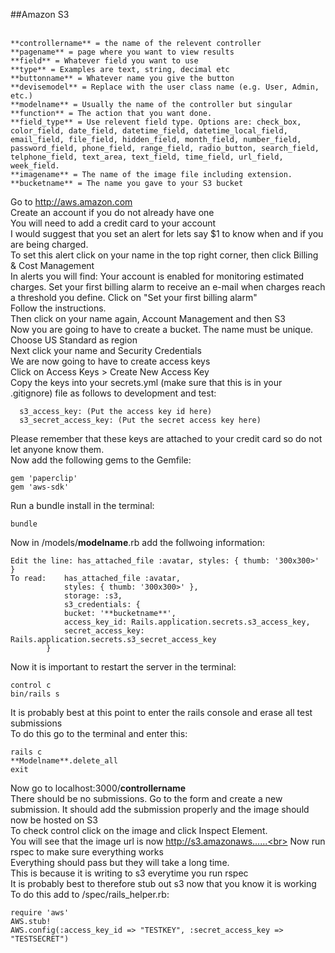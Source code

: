 ##Amazon S3<br>
<br>
```
**controllername** = the name of the relevent controller
**pagename** = page where you want to view results
**field** = Whatever field you want to use
**type** = Examples are text, string, decimal etc
**buttonname** = Whatever name you give the button
**devisemodel** = Replace with the user class name (e.g. User, Admin, etc.)
**modelname** = Usually the name of the controller but singular
**function** = The action that you want done.
**field_type** = Use relevent field type. Options are: check_box, color_field, date_field, datetime_field, datetime_local_field, email_field, file_field, hidden_field, month_field, number_field, password_field, phone_field, range_field, radio_button, search_field, telphone_field, text_area, text_field, time_field, url_field, week_field.
**imagename** = The name of the image file including extension.
**bucketname** = The name you gave to your S3 bucket
```
Go to http://aws.amazon.com <br>
Create an account if you do not already have one <br>
You will need to add a credit card to your account<br>
I would suggest that you set an alert for lets say $1 to know when and if you are being charged.<br>
To set this alert click on your name in the top right corner, then click Billing & Cost Management<br>
In alerts you will find: Your account is enabled for monitoring estimated charges. Set your first billing alarm to receive an e-mail when charges reach a threshold you define.  Click on "Set your first billing alarm"<br> 
Follow the instructions.<br>
Then click on your name again, Account Management and then S3<br>
Now you are going to have to create a bucket. The name must be unique.  Choose US Standard as region<br>
Next click your name and Security Credentials<br>
We are now going to have to create access keys<br>
Click on Access Keys > Create New Access Key<br>
Copy the keys into your secrets.yml (make sure that this is in your .gitignore) file as follows to development and test:<br>
```
  s3_access_key: (Put the access key id here)
  s3_secret_access_key: (Put the secret access key here)
```
Please remember that these keys are attached to your credit card so do not let anyone know them.<br>
Now add the following gems to the Gemfile:<br>
```
gem 'paperclip'
gem 'aws-sdk'
```
Run a bundle install in the terminal:<br>
```
bundle
```
Now in /models/**modelname**.rb add the follwoing information:<br>
```
Edit the line: has_attached_file :avatar, styles: { thumb: '300x300>' }
To read: 	has_attached_file :avatar, 
			styles: { thumb: '300x300>' },
			storage: :s3, 
			s3_credentials: {
			bucket: '**bucketname**',
			access_key_id: Rails.application.secrets.s3_access_key,
			secret_access_key: Rails.application.secrets.s3_secret_access_key
		}
```
Now it is important to restart the server in the terminal:<br>
```
control c
bin/rails s
```
It is probably best at this point to enter the rails console and erase all test submissions<br>
To do this go to the terminal and enter this:<br>
```
rails c
**Modelname**.delete_all
exit
```
Now go to localhost:3000/**controllername**<br>
There should be no submissions.  Go to the form and create a new submission.  It should add the submission properly and the image should now be hosted on S3<br>
To check control click on the image and click Inspect Element.<br>
You will see that the image url is now http://s3.amazonaws......<br>
Now run rspec to make sure everything works<br>
Everything should pass but they will take a long time.<br>
This is because it is writing to s3 everytime you run rspec<br>
It is probably best to therefore stub out s3 now that you know it is working<br>
To do this add to /spec/rails_helper.rb:<br>
```
require 'aws'
AWS.stub!
AWS.config(:access_key_id => "TESTKEY", :secret_access_key => "TESTSECRET")
```

